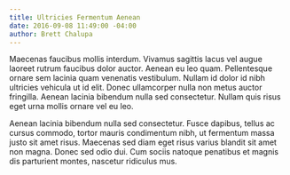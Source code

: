 ```yaml
---
title: Ultricies Fermentum Aenean
date: 2016-09-08 11:49:00 -04:00
author: Brett Chalupa
---
```


Maecenas faucibus mollis interdum. Vivamus sagittis lacus vel augue laoreet rutrum faucibus dolor auctor. Aenean eu leo quam. Pellentesque ornare sem lacinia quam venenatis vestibulum. Nullam id dolor id nibh ultricies vehicula ut id elit. Donec ullamcorper nulla non metus auctor fringilla. Aenean lacinia bibendum nulla sed consectetur. Nullam quis risus eget urna mollis ornare vel eu leo.

Aenean lacinia bibendum nulla sed consectetur. Fusce dapibus, tellus ac cursus commodo, tortor mauris condimentum nibh, ut fermentum massa justo sit amet risus. Maecenas sed diam eget risus varius blandit sit amet non magna. Donec sed odio dui. Cum sociis natoque penatibus et magnis dis parturient montes, nascetur ridiculus mus.